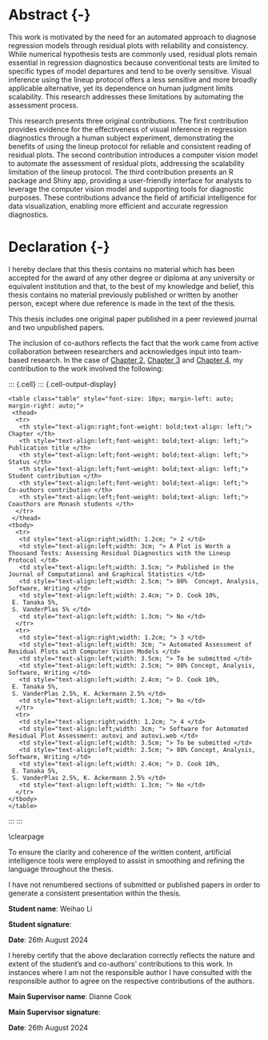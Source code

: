# Abstract {-}

This work is motivated by the need for an automated approach to diagnose regression models through residual plots with reliability and consistency. While numerical hypothesis tests are commonly used, residual plots remain essential in regression diagnostics because conventional tests are limited to specific types of model departures and tend to be overly sensitive. Visual inference using the lineup protocol offers a less sensitive and more broadly applicable alternative, yet its dependence on human judgment limits scalability. This research addresses these limitations by automating the assessment process.

This research presents three original contributions. The first contribution provides evidence for the effectiveness of visual inference in regression diagnostics through a human subject experiment, demonstrating the benefits of using the lineup protocol for reliable and consistent reading of residual plots. The second contribution introduces a computer vision model to automate the assessment of residual plots, addressing the scalability limitation of the lineup protocol. The third contribution presents an R package and Shiny app, providing a user-friendly interface for analysts to leverage the computer vision model and supporting tools for diagnostic purposes. These contributions advance the field of artificial intelligence for data visualization, enabling more efficient and accurate regression diagnostics.

# Declaration {-}

I hereby declare that this thesis contains no material which has been accepted for the award of any other degree or diploma at any university or equivalent institution and that, to the best of my knowledge and belief, this thesis contains no material previously published or written by another person, except where due reference is made in the text of the thesis.

This thesis includes one original paper published in a peer reviewed journal and two unpublished papers.

The inclusion of co-authors reflects the fact that the work came from active collaboration between researchers and acknowledges input into team-based research. In the case of [Chapter 2](#sec-first-paper), [Chapter 3](#sec-second-paper) and [Chapter 4](#sec-third-paper), my contribution to the work involved the following:






::: {.cell}
::: {.cell-output-display}

`````{=html}
<table class="table" style="font-size: 10px; margin-left: auto; margin-right: auto;">
 <thead>
  <tr>
   <th style="text-align:right;font-weight: bold;text-align: left;"> Chapter </th>
   <th style="text-align:left;font-weight: bold;text-align: left;"> Publication title </th>
   <th style="text-align:left;font-weight: bold;text-align: left;"> Status </th>
   <th style="text-align:left;font-weight: bold;text-align: left;"> Student contribution </th>
   <th style="text-align:left;font-weight: bold;text-align: left;"> Co-authors contribution </th>
   <th style="text-align:left;font-weight: bold;text-align: left;"> Coauthors are Monash students </th>
  </tr>
 </thead>
<tbody>
  <tr>
   <td style="text-align:right;width: 1.2cm; "> 2 </td>
   <td style="text-align:left;width: 3cm; "> A Plot is Worth a Thousand Tests: Assessing Residual Diagnostics with the Lineup Protocol </td>
   <td style="text-align:left;width: 3.5cm; "> Published in the Journal of Computational and Graphical Statistics </td>
   <td style="text-align:left;width: 2.5cm; "> 80%  Concept, Analysis, Software, Writing </td>
   <td style="text-align:left;width: 2.4cm; "> D. Cook 10%,  
 E. Tanaka 5%, 
 S. VanderPlas 5% </td>
   <td style="text-align:left;width: 1.3cm; "> No </td>
  </tr>
  <tr>
   <td style="text-align:right;width: 1.2cm; "> 3 </td>
   <td style="text-align:left;width: 3cm; "> Automated Assessment of Residual Plots with Computer Vision Models </td>
   <td style="text-align:left;width: 3.5cm; "> To be submitted </td>
   <td style="text-align:left;width: 2.5cm; "> 80% Concept, Analysis, Software, Writing </td>
   <td style="text-align:left;width: 2.4cm; "> D. Cook 10%,  
 E. Tanaka 5%, 
 S. VanderPlas 2.5%, K. Ackermann 2.5% </td>
   <td style="text-align:left;width: 1.3cm; "> No </td>
  </tr>
  <tr>
   <td style="text-align:right;width: 1.2cm; "> 4 </td>
   <td style="text-align:left;width: 3cm; "> Software for Automated Residual Plot Assessment: autovi and autovi.web </td>
   <td style="text-align:left;width: 3.5cm; "> To be submitted </td>
   <td style="text-align:left;width: 2.5cm; "> 80% Concept, Analysis, Software, Writing </td>
   <td style="text-align:left;width: 2.4cm; "> D. Cook 10%,  
 E. Tanaka 5%, 
 S. VanderPlas 2.5%, K. Ackermann 2.5% </td>
   <td style="text-align:left;width: 1.3cm; "> No </td>
  </tr>
</tbody>
</table>

`````

:::
:::







\clearpage

To ensure the clarity and coherence of the written content, artificial intelligence tools were employed to assist in smoothing and refining the language throughout the thesis.

<!-- **The thesis is written in Australian spelling, except for Chapters 3 and 4, which use American spelling as specified by the publication venue.** -->

I have not renumbered sections of submitted or published papers in order to generate a consistent presentation within the thesis.

**Student name**: Weihao Li

**Student signature**: 

**Date**: 26th August 2024 

I hereby certify that the above declaration correctly reflects the nature and extent of the student’s and co-authors’ contributions to this work. In instances where I am not the responsible author I have consulted with the responsible author to agree on the respective contributions of the authors.

**Main Supervisor name**: Dianne Cook

**Main Supervisor signature**:

**Date**: 26th August 2024

